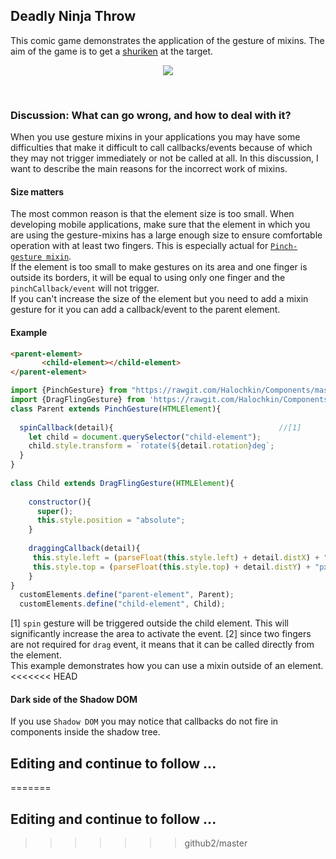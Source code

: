 ## Deadly Ninja Throw

This comic game demonstrates the application of the gesture of mixins. The aim of the game is to get a [shuriken](https://en.wikipedia.org/wiki/Shuriken) at the target.
<p align="center">
  <img src="./pictures/logo.png">
</p><br>

### Discussion: What can go wrong, and how to deal with it?
When you use gesture mixins in your applications you may have some difficulties that make it difficult to call
 callbacks/events because of which they may not trigger immediately or not be called at all.
 In this discussion, I want to describe the main reasons for the incorrect work of mixins.
 
#### Size matters
The most common reason is that the element size is too small. 
When developing mobile applications, make sure that the element in which you are using the gesture-mixins has a large enough 
size to ensure comfortable operation with at least two fingers. This is especially actual for 
[`Pinch-gesture mixin`](https://github.com/Halochkin/Components/tree/master/Gestures/PinchGestureMixin).  
If the element is too small to make gestures on its area and one finger is outside its borders, it will be equal to using only 
one finger and the `pinchCallback/event` will not trigger.<br>
If you can't increase the size of the element but you need to add a mixin 
gesture for it you can add a callback/event to the parent element.
#### Example
```html
<parent-element>
       <child-element></child-element>
</parent-element>
```

```javascript
import {PinchGesture} from "https://rawgit.com/Halochkin/Components/master/Gestures/PinchGestureMixin/src/PinchMixin.js";
import {DragFlingGesture} from 'https://rawgit.com/Halochkin/Components/master/Gestures/DragFlingMixin/src/DragFlingGestureMixin.js';
class Parent extends PinchGesture(HTMLElement){
  
  spinCallback(detail){                                     //[1]
    let child = document.querySelector("child-element");
    child.style.transform = `rotate(${detail.rotation}deg`;
  }
}
 
class Child extends DragFlingGesture(HTMLElement){
  
    constructor(){
      super();
      this.style.position = "absolute";
    }
    
    draggingCallback(detail){
     this.style.left = (parseFloat(this.style.left) + detail.distX) + "px";
     this.style.top = (parseFloat(this.style.top) + detail.distY) + "px";
    }
}
  customElements.define("parent-element", Parent);
  customElements.define("child-element", Child);
```
[1]  `spin` gesture will be triggered outside the child element. This will significantly increase the area to activate the event.
[2]   since two fingers are not required for `drag` event, it means that it can be called directly from the element.<br>
This example demonstrates how you can use a mixin outside of an element.
<<<<<<< HEAD
 #### Dark side of the Shadow DOM
 If you use `Shadow DOM` you may notice that callbacks do not fire in components inside the shadow tree.
 
 
 ## Editing and continue to follow ...
=======
 ## Editing and continue to follow ...
>>>>>>> github2/master
